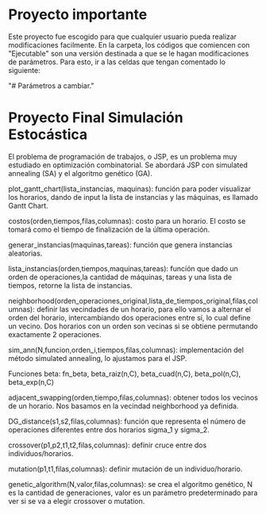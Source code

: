 # Proyecto importante

Este proyecto fue escogido para que cualquier usuario pueda realizar modificaciones facilmente. En la carpeta, los códigos que comiencen con "Ejecutable" son una versión destinada a que se le hagan modificaciones de parámetros. Para esto, ir a las celdas que tengan comentado lo siguiente:

"# Parámetros a cambiar."

# Proyecto Final Simulación Estocástica
El problema de programación de trabajos, o JSP, es un problema muy estudiado en optimización combinatorial. Se abordará JSP con simulated annealing (SA) y el algoritmo genético (GA). 

plot_gantt_chart(lista_instancias, maquinas): función para poder visualizar los horarios, dando de input la lista de instancias y las máquinas, es llamado Gantt Chart.

costos(orden,tiempos,filas,columnas): costo para un horario. El costo se tomará como el tiempo de finalización de la última operación.

generar_instancias(maquinas,tareas): función que genera instancias aleatorias.

lista_instancias(orden,tiempos,maquinas,tareas): función que dado un orden de operaciones,la cantidad de máquinas, tareas y una lista de tiempos, retorne la lista de instancias.

neighborhood(orden_operaciones_original,lista_de_tiempos_original,filas,columnas): definir las vecindades de un horario, para ello vamos a alternar el orden del horario, intercambiando dos operaciones entre sí, lo cual define un vecino. Dos horarios con un orden son vecinas si se obtiene permutando exactamente 2 operaciones.

sim_ann(N,funcion,orden_i,tiempos,filas,columnas): implementación del método simulated annealing, lo ajustamos para el JSP.

Funciones beta: fn_beta, beta_raiz(n,C), beta_cuad(n,C), beta_pol(n,C), beta_exp(n,C)

adjacent_swapping(orden,tiempo,filas,columnas): obtener todos los vecinos de un horario. Nos basamos en la vecindad neighborhood ya definida.

DG_distance(s1,s2,filas,columnas): función que representa el número de operaciones diferentes entre dos horarios sigma_1 y sigma_2.

crossover(p1,p2,t1,t2,filas,columnas): definir cruce entre dos individuos/horarios.

mutation(p1,t1,filas,columnas): definir mutación de un individuo/horario.

genetic_algorithm(N,valor,filas,columnas): se crea el algoritmo genético, N es la cantidad de generaciones, valor es un parámetro predeterminado para ver si se va a elegir crossover o mutation.
